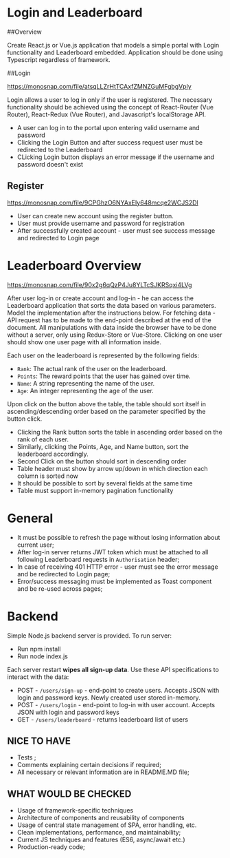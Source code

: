 # Login and Leaderboard

##Overview

Create React.js or Vue.js application that models a simple portal with Login functionality and Leaderboard embedded. 
Application should be done using Typescript regardless of framework.

##Login

https://monosnap.com/file/atsqLLZrHtTCAxfZMNZGuMFgbgVply

Login allows a user to log in only if the user is registered.
The necessary functionality should be achieved using the concept of React-Router (Vue Router), React-Redux (Vue Router), 
and Javascript's localStorage API.

* A user can log in to the portal upon entering valid username and password
* Clicking the Login Button and after success request user must be redirected to the Leaderboard
* CLicking Login button displays an error message if the username and password doesn't exist

## Register

https://monosnap.com/file/9CPGhzO6NYAxEIy648mcqe2WCJS2Dl

* User can create new account using the register button.
* User must provide username and password for registration
* After successfully created account - user must see success message and redirected to Login page


# Leaderboard Overview

https://monosnap.com/file/90x2g6qQzP4Ju8YLTcSJKRSqxi4LVg 

After user log-in or create account and log-in - he can access the Leaderboard application that sorts the data based on various parameters.
Model the implementation after the instructions below. For fetching data - API request has to be made to the end-point described at the end of the document. 
All manipulations with data inside the browser have to be done without a server, only using Redux-Store or Vue-Store. 
Clicking on one user should show one user page with all information inside.

Each user on the leaderboard is represented by the following fields:
* `Rank`: The actual rank of the user on the leaderboard.
* `Points`: The reward points that the user has gained over time.
* `Name`: A string representing the name of the user.
* `Age`: An integer representing the age of the user.

Upon click on the button above the table, the table should sort itself in ascending/descending order based on the parameter specified by the button click.

* Clicking the Rank button sorts the table in ascending order based on the rank of each user.
* Similarly, clicking the Points, Age, and Name button, sort the leaderboard accordingly.
* Second Click on the button should sort in descending order  
* Table header must show by arrow up/down in which direction each column is sorted now
* It should be possible to sort by several fields at the same time
* Table must support in-memory pagination functionality

# General

* It must be possible to refresh the page without losing information about current user;
* After log-in server returns JWT token which must be attached to all following Leaderboard requests in `Authorisation` header;
* In case of receiving 401 HTTP error - user must see the error message and be redirected to Login page;
* Error/success messaging must be implemented as Toast component and be re-used across pages; 

# Backend

Simple Node.js backend server is provided. To run server:
* Run npm install
* Run node index.js

Each server restart **wipes all sign-up data**.
Use these API specifications to interact with the data:

* POST - `/users/sign-up` - end-point to create users. Accepts JSON with login and password keys. Newly created user stored in-memory.
* POST - `/users/login` - end-point to log-in with user account. Accepts JSON with login and password keys
* GET - `/users/leaderboard` - returns leaderboard list of users

## NICE TO HAVE
* Tests ;
* Comments explaining certain decisions if required;
* All necessary or relevant information are in README.MD file;

## WHAT WOULD BE CHECKED
* Usage of framework-specific techniques
* Architecture of components and reusability of components
* Usage of central state management of SPA, error handling, etc.
* Clean implementations, performance, and maintainability;
* Current JS techniques and features (ES6, async/await etc.)
* Production-ready code;

